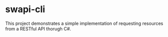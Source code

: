 # swapi-cli
This project demonstrates a simple implementation of requesting resources from a RESTful API thorugh C#.
